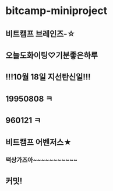 # bitcamp-miniproject
## 비트캠프 브레인즈-☆
## 오늘도화이팅♡기분좋은하루
## !!!10월 18일 지선탄신일!!!
## 19950808 ㅋ
## 960121 ㅋ
## 비트캠프 어벤저스★
### 떡상가즈아~~~~~~~~~~~
## 커밋!
